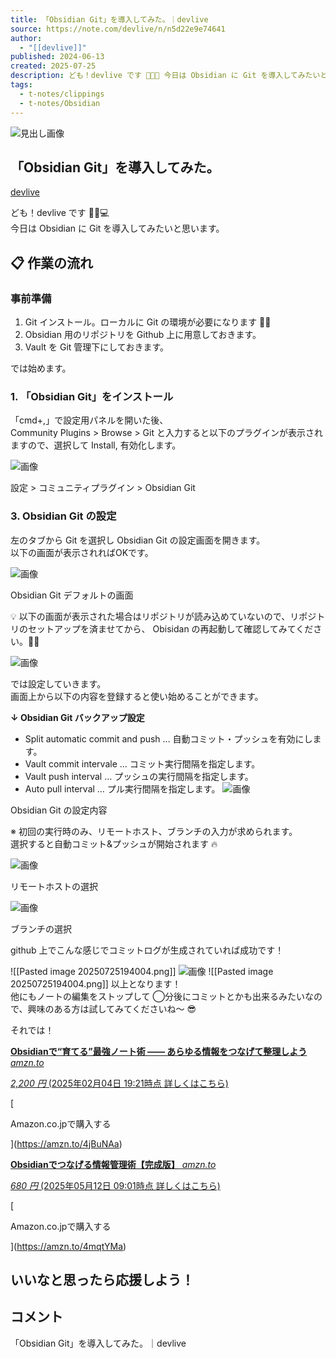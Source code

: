 ```yaml
---
title: 「Obsidian Git」を導入してみた。｜devlive
source: https://note.com/devlive/n/n5d22e9e74641
author:
  - "[[devlive]]"
published: 2024-06-13
created: 2025-07-25
description: ども！devlive です 👨🏽‍💻 今日は Obsidian に Git を導入してみたいと思います。   📋 作業の流れ  事前準備    Git インストール。ローカルに Git の環境が必要になります ☝🏻    Obsidian 用のリポジトリを Github 上に用意しておきます。    Vault  を Git 管理下にしておきます。    では始めます。  1. 「Obsidian Git」をインストール  「cmd+,」で設定用パネルを開いた後、 Community Plugins > Browse > Git と入力すると以下のプラグインが表示
tags:
  - t-notes/clippings
  - t-notes/Obsidian
---
```

![見出し画像](https://assets.st-note.com/production/uploads/images/143874551/rectangle_large_type_2_201fa1b7f5a50ddd986e2731acbf6c10.png?width=1200)

## 「Obsidian Git」を導入してみた。

[devlive](https://note.com/devlive)

ども！devlive です 👨🏽💻  
今日は Obsidian に Git を導入してみたいと思います。

## 📋 作業の流れ

### 事前準備

1. Git インストール。ローカルに Git の環境が必要になります ☝🏻
2. Obsidian 用のリポジトリを Github 上に用意しておきます。
3. Vault を Git 管理下にしておきます。

では始めます。

### 1\. 「Obsidian Git」をインストール

「cmd+,」で設定用パネルを開いた後、  
Community Plugins > Browse > Git と入力すると以下のプラグインが表示されますので、選択して Install, 有効化します。

![画像](https://assets.st-note.com/img/1718234141072-4VEzqa0wTB.png?width=1200)

設定 > コミュニティプラグイン > Obsidian Git

### 3\. Obsidian Git の設定

左のタブから Git を選択し Obsidian Git の設定画面を開きます。  
以下の画面が表示されればOKです。

![画像](https://assets.st-note.com/img/1718235273639-Pt0Uqy1UNx.png?width=1200)

Obsidian Git デフォルトの画面

💡 以下の画面が表示された場合はリポジトリが読み込めていないので、リポジトリのセットアップを済ませてから、 Obisidan の再起動して確認してみてください。☝🏻

![画像](https://assets.st-note.com/img/1718235985625-q6pmi2Z601.png?width=1200)

では設定していきます。  
画面上から以下の内容を登録すると使い始めることができます。

**↓ Obsidian Git バックアップ設定**

- Split automatic commit and push … 自動コミット・プッシュを有効にします。
- Vault commit intervale … コミット実行間隔を指定します。
- Vault push interval … プッシュの実行間隔を指定します。
- Auto pull interval … プル実行間隔を指定します。
![画像](https://assets.st-note.com/img/1718235306506-GCqFnAkciy.png?width=1200)

Obsidian Git の設定内容

※ 初回の実行時のみ、リモートホスト、ブランチの入力が求められます。  
選択すると自動コミット&プッシュが開始されます 🔥

![画像](https://assets.st-note.com/img/1718236168668-waqP8ssxeM.png?width=1200)

リモートホストの選択

![画像](https://assets.st-note.com/img/1718236205982-gsexbkKcc0.png?width=1200)

ブランチの選択

github 上でこんな感じでコミットログが生成されていれば成功です！

![[Pasted image 20250725194004.png]]
![画像](https://assets.st-note.com/img/1718236275399-NdBA1C5mQ5.png?width=1200)
![[Pasted image 20250725194004.png]]
以上となります！  
他にもノートの編集をストップして ◯分後にコミットとかも出来るみたいなので、興味のある方は試してみてくださいね〜 😎

それでは！  

[**Obsidianで“育てる”最強ノート術 —— あらゆる情報をつなげて整理しよう** *amzn.to*](https://amzn.to/4jBuNAa)

[*2,200 円* (2025年02月04日 19:21時点 詳しくはこちら)](https://amzn.to/4jBuNAa)

[

Amazon.co.jpで購入する

](https://amzn.to/4jBuNAa)

[**Obsidianでつなげる情報管理術【完成版】** *amzn.to*](https://amzn.to/4mqtYMa)

[*680 円* (2025年05月12日 09:01時点 詳しくはこちら)](https://amzn.to/4mqtYMa)

[

Amazon.co.jpで購入する

](https://amzn.to/4mqtYMa)

## いいなと思ったら応援しよう！

## コメント

「Obsidian Git」を導入してみた。｜devlive
